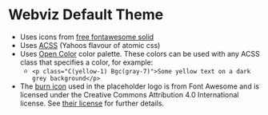 Webviz Default Theme
====================

- Uses icons from [free fontawesome solid][fa]
- Uses [ACSS][] (Yahoos flavour of atomic css)
- Uses [Open Color][] color palette. These colors can be used with any ACSS class that specifies a color, for example:
    - `<p class="C(yellow-1) Bgc(gray-7)">Some yellow text on a dark grey background</p>`
- The [burn icon][] used in the placeholder logo is from Font Awesome and is licensed under the Creative Commons Attribution 4.0 International license. See [their license][fa license] for further details.

[fa]: https://fontawesome.com/icons?d=gallery&s=solid&m=free
[Open Color]: https://yeun.github.io/open-color/
[ACSS]: https://acss.io/
[burn icon]: https://fontawesome.com/icons/burn?style=solid
[fa license]: https://fontawesome.com/license
